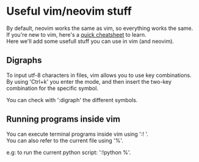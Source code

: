 # Useful vim/neovim stuff

By default, neovim works the same as vim, so everything works the same.  
If you're new to vim, here's a [quick cheatsheet](https://github.com/rajayonin/cheatsheets/blob/main/vim_cheatsheet.md) to learn.  
Here we'll add some usefull stuff you can use in vim (and neovim).

## Digraphs
To input utf-8 characters in files, vim allows you to use key combinations.  
By using 'Ctrl+k' you enter the mode, and then insert the two-key combination for the specific symbol.  

You can check with ':digraph' the different symbols.  

## Running programs inside vim
You can execute terminal programs inside vim using ':! <cmd>'.  
You can also refer to the current file using '%'.  

e.g: to run the current python script: ':!python %'.

